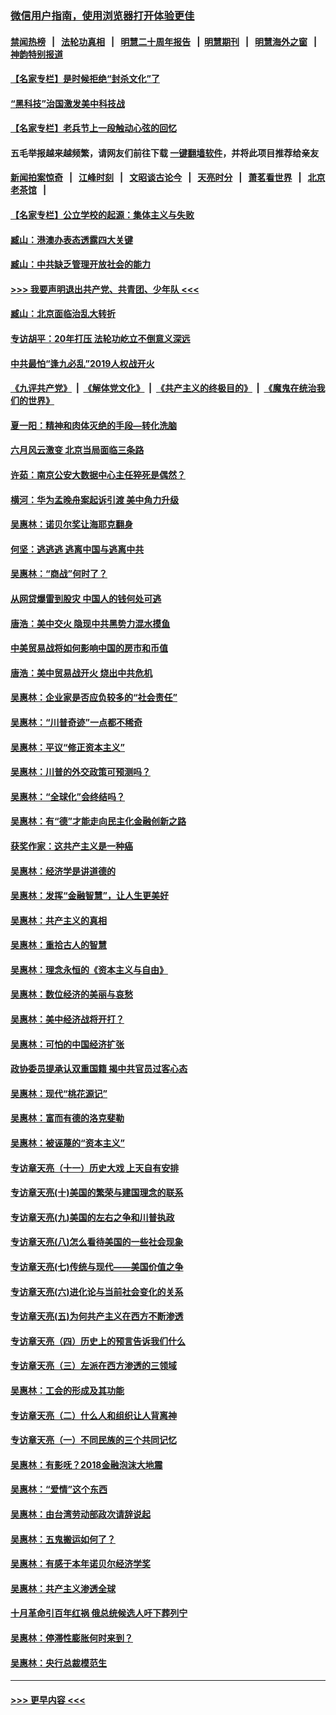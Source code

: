 ### [微信用户指南，使用浏览器打开体验更佳](https://github.com/gfw-breaker/banned-news1/blob/master/indexes/wechat-guide.md?t=0)
#### [禁闻热榜](热点新闻.md?t=0)  &nbsp;&nbsp;|&nbsp;&nbsp; [法轮功真相](https://github.com/gfw-breaker/truth/blob/master/README.md?t=0) &nbsp;&nbsp;|&nbsp;&nbsp; [明慧二十周年报告](https://github.com/gfw-breaker/mh-reports/blob/master/README.md?t=0) &nbsp;&nbsp;|&nbsp;&nbsp;[明慧期刊](https://github.com/gfw-breaker/mh-qikan) &nbsp;&nbsp;|&nbsp;&nbsp; [明慧海外之窗](https://github.com/gfw-breaker/mh-news/blob/master/README.md?t=0) &nbsp;&nbsp;|&nbsp;&nbsp; [神韵特别报道](https://github.com/gfw-breaker/mh-news/blob/master/shenyun.md?t=0)
#### [【名家专栏】是时候拒绝“封杀文化”了](../pages/nsc423/n11814093.md?t=02091933) 
#### [“黑科技”治国激发美中科技战](../pages/nsc423/n11638056.md?t=02091933) 
#### [【名家专栏】老兵节上一段触动心弦的回忆](../pages/nsc423/n11646016.md?t=02091933) 
#### 五毛举报越来越频繁，请网友们前往下载 [一键翻墙软件](https://github.com/gfw-breaker/ssr-accounts)，并将此项目推荐给亲友
#### [新闻拍案惊奇](https://github.com/gfw-breaker/banned-news1/blob/master/pages/link4.md) &nbsp;&nbsp;|&nbsp;&nbsp; [江峰时刻](https://github.com/gfw-breaker/banned-news1/blob/master/pages/link4.md) &nbsp;&nbsp;|&nbsp;&nbsp; [文昭谈古论今](https://github.com/gfw-breaker/banned-news1/blob/master/pages/link4.md) &nbsp;&nbsp;|&nbsp;&nbsp; [天亮时分](https://github.com/gfw-breaker/banned-news1/blob/master/pages/link4.md) &nbsp;&nbsp;|&nbsp;&nbsp; [萧茗看世界](https://github.com/gfw-breaker/banned-news1/blob/master/pages/link4.md) &nbsp;&nbsp;|&nbsp;&nbsp; [北京老茶馆](https://github.com/gfw-breaker/banned-news1/blob/master/pages/link4.md) &nbsp;&nbsp;|&nbsp;&nbsp; 
#### [【名家专栏】公立学校的起源：集体主义与失败](../pages/nsc423/n11601833.md?t=02091933) 
#### [臧山：港澳办表态透露四大关键](../pages/nsc423/n11421628.md?t=02091933) 
#### [臧山：中共缺乏管理开放社会的能力](../pages/nsc423/n11407457.md?t=02091933) 
#### [>>> 我要声明退出共产党、共青团、少年队 <<<](https://github.com/begood0513/goodnews/blob/master/quit/letter.md) 
#### [臧山：北京面临治乱大转折](../pages/nsc423/n11406895.md?t=02091933) 
#### [专访胡平：20年打压 法轮功屹立不倒意义深远](../pages/nsc423/n11398800.md?t=02091933) 
#### [中共最怕“逢九必乱”2019人权战开火](../pages/nsc423/n11385248.md?t=02091933) 
#### [《九评共产党》](https://github.com/begood0513/9ping.md/blob/master/README.md) &nbsp;|&nbsp; [《解体党文化》](../../../../jtdwh.md/blob/master/README.md)  &nbsp;|&nbsp; [《共产主义的终极目的》](../../../../gczydzjmd.md/blob/master/README.md) &nbsp;|&nbsp; [《魔鬼在统治我们的世界》](../../../../mgztzwmdsj.md/blob/master/README.md) 
#### [夏一阳：精神和肉体灭绝的手段—转化洗脑](../pages/nsc423/n11368250.md?t=02091933) 
#### [六月风云激变 北京当局面临三条路](../pages/nsc423/n11313668.md?t=02091933) 
#### [许茹：南京公安大数据中心主任猝死是偶然？](../pages/nsc423/n11064744.md?t=02091933) 
#### [横河：华为孟晚舟案起诉引渡 美中角力升级](../pages/nsc423/n11027230.md?t=02091933) 
#### [吴惠林：诺贝尔奖让海耶克翻身](../pages/nsc423/n10890049.md?t=02091933) 
#### [何坚：逃逃逃 逃离中国与逃离中共](../pages/nsc423/n10592891.md?t=02091933) 
#### [吴惠林：“商战”何时了？](../pages/nsc423/n10573558.md?t=02091933) 
#### [从网贷爆雷到股灾 中国人的钱何处可逃](../pages/nsc423/n10572800.md?t=02091933) 
#### [唐浩：美中交火 隐现中共黑势力混水摸鱼](../pages/nsc423/n10544040.md?t=02091933) 
#### [中美贸易战将如何影响中国的房市和币值](../pages/nsc423/n10543697.md?t=02091933) 
#### [唐浩：美中贸易战开火 烧出中共危机](../pages/nsc423/n10540126.md?t=02091933) 
#### [吴惠林：企业家是否应负较多的“社会责任”](../pages/nsc423/n10535022.md?t=02091933) 
#### [吴惠林：“川普奇迹”一点都不稀奇](../pages/nsc423/n10512808.md?t=02091933) 
#### [吴惠林：平议“修正资本主义”](../pages/nsc423/n10495724.md?t=02091933) 
#### [吴惠林：川普的外交政策可预测吗？](../pages/nsc423/n10462387.md?t=02091933) 
#### [吴惠林：“全球化”会终结吗？](../pages/nsc423/n10452838.md?t=02091933) 
#### [吴惠林：有“德”才能走向民主化金融创新之路](../pages/nsc423/n10432292.md?t=02091933) 
#### [获奖作家：这共产主义是一种癌](../pages/nsc423/n10431541.md?t=02091933) 
#### [吴惠林：经济学是讲道德的](../pages/nsc423/n10398014.md?t=02091933) 
#### [吴惠林：发挥“金融智慧”，让人生更美好](../pages/nsc423/n10375019.md?t=02091933) 
#### [吴惠林：共产主义的真相](../pages/nsc423/n10351394.md?t=02091933) 
#### [吴惠林：重拾古人的智慧](../pages/nsc423/n10337691.md?t=02091933) 
#### [吴惠林：理念永恒的《资本主义与自由》](../pages/nsc423/n10316274.md?t=02091933) 
#### [吴惠林：数位经济的美丽与哀愁](../pages/nsc423/n10292946.md?t=02091933) 
#### [吴惠林：美中经济战将开打？](../pages/nsc423/n10258825.md?t=02091933) 
#### [吴惠林：可怕的中国经济扩张](../pages/nsc423/n10219147.md?t=02091933) 
#### [政协委员提承认双重国籍 揭中共官员过客心态](../pages/nsc423/n10208809.md?t=02091933) 
#### [吴惠林：现代“桃花源记”](../pages/nsc423/n10185234.md?t=02091933) 
#### [吴惠林：富而有德的洛克斐勒](../pages/nsc423/n10142264.md?t=02091933) 
#### [吴惠林：被诬蔑的“资本主义”](../pages/nsc423/n10124816.md?t=02091933) 
#### [专访章天亮（十一）历史大戏 上天自有安排](../pages/nsc423/n10094905.md?t=02091933) 
#### [专访章天亮(十)美国的繁荣与建国理念的联系](../pages/nsc423/n10094899.md?t=02091933) 
#### [专访章天亮(九)美国的左右之争和川普执政](../pages/nsc423/n10094889.md?t=02091933) 
#### [专访章天亮(八)怎么看待美国的一些社会现象](../pages/nsc423/n10094857.md?t=02091933) 
#### [专访章天亮(七)传统与现代——美国价值之争](../pages/nsc423/n10093140.md?t=02091933) 
#### [专访章天亮(六)进化论与当前社会变化的关系](../pages/nsc423/n10092036.md?t=02091933) 
#### [专访章天亮(五)为何共产主义在西方不断渗透](../pages/nsc423/n10083620.md?t=02091933) 
#### [专访章天亮（四）历史上的预言告诉我们什么](../pages/nsc423/n10083606.md?t=02091933) 
#### [专访章天亮（三）左派在西方渗透的三领域](../pages/nsc423/n10081115.md?t=02091933) 
#### [吴惠林：工会的形成及其功能](../pages/nsc423/n10080633.md?t=02091933) 
#### [专访章天亮（二）什么人和组织让人背离神](../pages/nsc423/n10076637.md?t=02091933) 
#### [专访章天亮（一）不同民族的三个共同记忆](../pages/nsc423/n10074188.md?t=02091933) 
#### [吴惠林：有影呒？2018金融泡沫大地震](../pages/nsc423/n10040534.md?t=02091933) 
#### [吴惠林：“爱情”这个东西](../pages/nsc423/n10019423.md?t=02091933) 
#### [吴惠林：由台湾劳动部政次请辞说起](../pages/nsc423/n9979679.md?t=02091933) 
#### [吴惠林：五鬼搬运如何了？](../pages/nsc423/n9925338.md?t=02091933) 
#### [吴惠林：有感于本年诺贝尔经济学奖](../pages/nsc423/n9871883.md?t=02091933) 
#### [吴惠林：共产主义渗透全球](../pages/nsc423/n9812748.md?t=02091933) 
#### [十月革命引百年红祸 俄总统候选人吁下葬列宁](../pages/nsc423/n9810182.md?t=02091933) 
#### [吴惠林：停滞性膨胀何时来到？](../pages/nsc423/n9764136.md?t=02091933) 
#### [吴惠林：央行总裁模范生](../pages/nsc423/n9728134.md?t=02091933) 

----
#### [ >>> 更早内容 <<< ](../indexes/nsc423-earlier.md)
